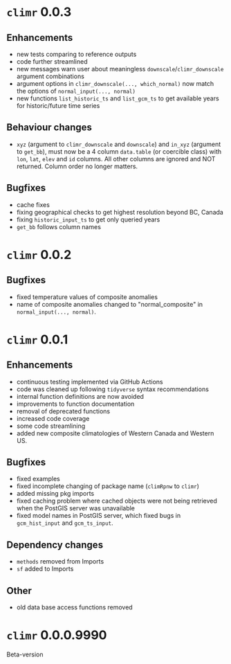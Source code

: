 # `climr` 0.0.3
## Enhancements
* new tests comparing to reference outputs
* code further streamlined
* new messages warn user about meaningless `downscale`/`climr_downscale` argument combinations
* argument options in `climr_downscale(..., which_normal)` now match the options of `normal_input(..., normal)`
* new functions `list_historic_ts` and `list_gcm_ts` to get available years for historic/future time series

## Behaviour changes
* `xyz` (argument to `climr_downscale` and `downscale`) and `in_xyz` (argument to `get_bb`), must now be a 4 column `data.table` (or coercible class) with `lon`, `lat`, `elev` and `id` columns. All other columns are ignored and NOT returned. Column order no longer matters.

## Bugfixes
* cache fixes
* fixing geographical checks to get highest resolution beyond BC, Canada
* fixing `historic_input_ts` to get only queried years
* `get_bb` follows column names

# `climr` 0.0.2

## Bugfixes
* fixed temperature values of composite anomalies
* name of composite anomalies changed to "normal_composite" in `normal_input(..., normal)`.

# `climr` 0.0.1

## Enhancements
* continuous testing implemented via GitHub Actions
* code was cleaned up following `tidyverse` syntax recommendations
* internal function definitions are now avoided
* improvements to function documentation
* removal of deprecated functions
* increased code coverage
* some code streamlining
* added new composite climatologies of Western Canada and Western US.

## Bugfixes
* fixed examples
* fixed incomplete changing of package name (`climRpnw` to `climr`)
* added missing pkg imports
* fixed caching problem where cached objects were not being retrieved when the PostGIS server was unavailable 
* fixed model names in PostGIS server, which fixed bugs in `gcm_hist_input` and `gcm_ts_input`.

## Dependency changes
* `methods` removed  from Imports
* `sf` added to Imports

## Other
* old data base access functions removed

# `climr` 0.0.0.9990

Beta-version